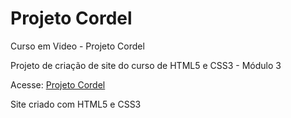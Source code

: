 # Projeto Cordel
Curso em Video - Projeto Cordel

Projeto de criação de site do curso de HTML5 e CSS3 - Módulo 3

Acesse: <a href="https://albertobtlima.github.io/CursoEmVideo-Projeto-Cordel/">Projeto Cordel</a>

Site criado com HTML5 e CSS3
